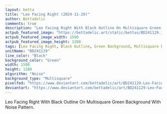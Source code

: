 ```yaml
---
layout: betta
title: "Leo Facing Right (2024-11-29)"
author: Bettadelic
comments: true
description: "Leo Facing Right With Black Outline On Multisquare Green Background With Noise Pattern."
actpub_featured_image: "https://bettadelic.art/static/bettas/BD241129.jpg"
actpub_featured_image_width: 1500
actpub_featured_image_height: 1288
tags: [Leo Facing Right, Black Outline, Green Background, Multisquare Background Pattern, Noise Pattern, November 2024]
unitName: "BD241129"
line_color: "Black"
background_color: "Green"
width: 1500
height: 1288
algorithm: "Noise"
background_type: "Multisquare"
pixelfed: "https://www.deviantart.com/bettadelic/art/BD241129-Leo-Facing-Right-2024-11-29-1127837546"
deviantart: "https://www.deviantart.com/bettadelic/art/BD241129-Leo-Facing-Right-2024-11-29-1127837546"
---
```


Leo Facing Right With Black Outline On Multisquare Green Background With Noise Pattern.
